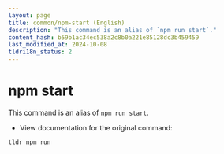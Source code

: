 ```yaml
---
layout: page
title: common/npm-start (English)
description: "This command is an alias of `npm run start`."
content_hash: b59b1ac34ec538a2c8b0a221e85128dc3b459459
last_modified_at: 2024-10-08
tldri18n_status: 2
---
```

# npm start

This command is an alias of `npm run start`.

- View documentation for the original command:

`tldr npm run`
